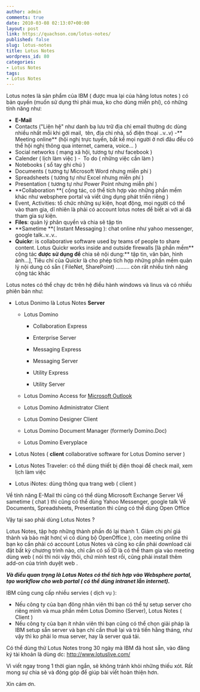 ```yaml
---
author: admin
comments: true
date: 2010-03-08 02:13:07+00:00
layout: post
link: https://quachson.com/lotus-notes/
published: false
slug: lotus-notes
title: Lotus Notes
wordpress_id: 80
categories:
- Lotus Notes
tags:
- Lotus Notes
---
```


Lotus notes là sản phẩm của IBM ( được mua lại của hãng lotus notes ) có bản quyền (muốn sử dụng thì phải mua, ko cho dùng miễn phí), có những tính năng như:
- **E-Mail**
- Contacts ("Liên hệ" như danh bạ lưu trữ địa chỉ email thường dc dùng nhiều nhất mỗi khi gởi mail,  tên, địa chỉ nhà, số điện thoại ..v..v)
-** Meeting online** (hội nghị trực tuyến, bất kể mọi người ở nơi đâu đều có thể hội nghị thông qua internet, camera, voice... )
- Social networks ( mạng xã hội, tương tự như facebook )
- Calender ( lịch làm việc )
-  To do ( những việc cần làm )
- Notebooks ( sổ tay ghi chú )
- Documents ( tương tự Microsoft Word nhưng miễn phí )
- Spreadsheets ( tương tự như Excel nhưng miễn phí )
- Presentation ( tương tự như Power Point nhưng miễn phí )
- **Collaboration **( cộng tác, có thể tích hợp vào những phần mềm khác như websphere portal và viết ứng dụng phát triển riêng )
- Event, Activities: tổ chức những sự kiện, hoạt động, mọi người có thể vào tham gia, dĩ nhiên là phải có account lotus notes để biết ai với ai đã tham gia sự kiện.
- **Files**: quản lý phân quyền và chia sẽ tập tin
- **Sametime **( Instant Messaging ): chat online như yahoo messenger, google talk..v..v..
- **Quickr**: is collaborative software used by teams of people to share content. Lotus Quickr works inside and outside firewalls [là phần mềm** cộng tác **được sử dụng để** chia sẽ nội dung:** tập tin, văn bản, hình ảnh...], Tiêu chí của Quickr là cho phép tích hợp những phần mềm quản lý nội dung có sẵn ( FileNet, SharePoint)
......... còn rất nhiều tính năng cộng tác khác

Lotus notes có thể chạy dc trên hệ điều hành windows và linus và có nhiều phiên bản như:
- Lotus Donimo là Lotus Notes **Server**



	
  * Lotus Domino

	
    * Collaboration Express

	
    * Enterprise Server

	
    * Messaging Express

	
    * Messaging Server

	
    * Utility Express

	
    * Utility Server




	
  * Lotus Domino Access for [Microsoft Outlook](http://en.wikipedia.org/wiki/Microsoft_Outlook)

	
  * Lotus Domino Administrator Client

	
  * Lotus Domino Designer Client

	
  * Lotus Domino Document Manager (formerly Domino.Doc)

	
  * Lotus Domino Everyplace


- Lotus Notes ( **client** collaborative software for Lotus Domino server )
- Lotus Notes Traveler: có thể dùng thiết bị điện thoại để check mail, xem lịch làm việc
- Lotus iNotes: dùng thông qua trang web ( client )

Về tính năng E-Mail thì cũng có thể dùng Microsoft Exchange Server
Về sametime ( chat ) thì cũng có thể dùng Yahoo Messenger, google talk
Về Documents, Spreadsheets, Presentation thì cũng có thể dùng Open Office

Vậy tại sao phải dùng Lotus Notes ?

Lotus Notes, tập hợp những thành phần đó lại thành 1. Giảm chi phí giá thành và bảo mật hơn( vì có dùng bộ OpenOffice ), còn meeting online thì bạn ko cần phải có account Lotus Notes và cũng ko cần phải download cài đặt bất kỳ chương trình nào, chỉ cần có số ID là có thể tham gia vào meeting dùng web ( nói thì nói vậy thôi, chứ mình test rồi, cũng phải install thêm add-on của trình duyệt web .

_**Và điều quan trọng là Lotus Notes có thể tích hợp vào Websphere portal, tạo workflow cho web portal ( có thể dùng intranet lẫn internet).**_

IBM cũng cung cấp nhiều servies ( dịch vụ ):
- Nếu công ty của bạn đông nhân viên thì bạn có thể tự setup server cho riêng mình và mua phần mềm Lotus Domino (Server), Lotus Notes ( Client )
- Nếu công ty của bạn ít nhân viên thì bạn cũng có thể chọn giải pháp là IBM setup sẵn server và bạn chỉ cần thuê lại và trả tiền hằng tháng, như vậy thì ko phải lo mua server, hay là server quá tải.

Có thể dùng thử Lotus Notes trong 30 ngày mà IBM đã host sẵn, vào đăng ký tài khoản là dùng dc: http://www.lotuslive.com/

Vì viết ngay trong 1 thời gian ngắn, sẽ không tránh khỏi những thiếu xót. Rất mong sự chia sẽ và đóng góp để giúp bài viết hoàn thiện hơn.

Xin cám ơn.
